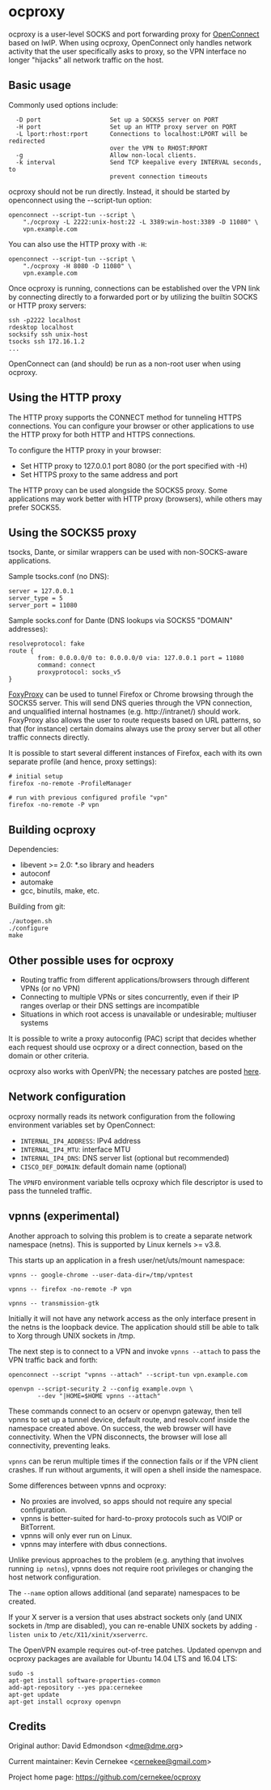 ocproxy
=======

ocproxy is a user-level SOCKS and port forwarding proxy for
[OpenConnect](http://www.infradead.org/openconnect/)
based on lwIP.  When using ocproxy, OpenConnect only handles network
activity that the user specifically asks to proxy, so the VPN interface
no longer "hijacks" all network traffic on the host.

Basic usage
-----------

Commonly used options include:

      -D port                   Set up a SOCKS5 server on PORT
      -H port                   Set up an HTTP proxy server on PORT
      -L lport:rhost:rport      Connections to localhost:LPORT will be redirected
                                over the VPN to RHOST:RPORT
      -g                        Allow non-local clients.
      -k interval               Send TCP keepalive every INTERVAL seconds, to
                                prevent connection timeouts

ocproxy should not be run directly.  Instead, it should be started by
openconnect using the --script-tun option:

    openconnect --script-tun --script \
        "./ocproxy -L 2222:unix-host:22 -L 3389:win-host:3389 -D 11080" \
        vpn.example.com

You can also use the HTTP proxy with `-H`:

    openconnect --script-tun --script \
        "./ocproxy -H 8080 -D 11080" \
        vpn.example.com

Once ocproxy is running, connections can be established over the VPN link
by connecting directly to a forwarded port or by utilizing the builtin
SOCKS or HTTP proxy servers:

    ssh -p2222 localhost
    rdesktop localhost
    socksify ssh unix-host
    tsocks ssh 172.16.1.2
    ...

OpenConnect can (and should) be run as a non-root user when using ocproxy.


Using the HTTP proxy
---------------------

The HTTP proxy supports the CONNECT method for tunneling HTTPS connections.
You can configure your browser or other applications to use the HTTP proxy
for both HTTP and HTTPS connections.

To configure the HTTP proxy in your browser:
- Set HTTP proxy to 127.0.0.1 port 8080 (or the port specified with -H)
- Set HTTPS proxy to the same address and port

The HTTP proxy can be used alongside the SOCKS5 proxy. Some applications
may work better with HTTP proxy (browsers), while others may prefer SOCKS5.


Using the SOCKS5 proxy
----------------------

tsocks, Dante, or similar wrappers can be used with non-SOCKS-aware
applications.

Sample tsocks.conf (no DNS):

    server = 127.0.0.1
    server_type = 5
    server_port = 11080

Sample socks.conf for Dante (DNS lookups via SOCKS5 "DOMAIN" addresses):

    resolveprotocol: fake
    route {
            from: 0.0.0.0/0 to: 0.0.0.0/0 via: 127.0.0.1 port = 11080
            command: connect
            proxyprotocol: socks_v5
    }

[FoxyProxy](http://getfoxyproxy.org/) can be used to tunnel Firefox or Chrome
browsing through the SOCKS5 server.  This will send DNS queries through the
VPN connection, and unqualified internal hostnames (e.g. http://intranet/)
should work.  FoxyProxy also allows the user to route requests based on URL
patterns, so that (for instance) certain domains always use the proxy server
but all other traffic connects directly.

It is possible to start several different instances of Firefox, each with
its own separate profile (and hence, proxy settings):

    # initial setup
    firefox -no-remote -ProfileManager

    # run with previous configured profile "vpn"
    firefox -no-remote -P vpn


Building ocproxy
----------------

Dependencies:

 * libevent &gt;= 2.0: *.so library and headers
 * autoconf
 * automake
 * gcc, binutils, make, etc.

Building from git:

    ./autogen.sh
    ./configure
    make


Other possible uses for ocproxy
-------------------------------

 * Routing traffic from different applications/browsers through different VPNs
(or no VPN)
 * Connecting to multiple VPNs or sites concurrently, even if their IP ranges
overlap or their DNS settings are incompatible
 * Situations in which root access is unavailable or undesirable; multiuser
systems

It is possible to write a proxy autoconfig (PAC) script that decides whether
each request should use ocproxy or a direct connection, based on the domain
or other criteria.

ocproxy also works with OpenVPN; the necessary patches are posted
[here](http://thread.gmane.org/gmane.network.openvpn.devel/8478).


Network configuration
---------------------

ocproxy normally reads its network configuration from the following
environment variables set by OpenConnect:

 * `INTERNAL_IP4_ADDRESS`: IPv4 address
 * `INTERNAL_IP4_MTU`: interface MTU
 * `INTERNAL_IP4_DNS`: DNS server list (optional but recommended)
 * `CISCO_DEF_DOMAIN`: default domain name (optional)

The `VPNFD` environment variable tells ocproxy which file descriptor is used
to pass the tunneled traffic.


vpnns (experimental)
--------------------

Another approach to solving this problem is to create a separate network
namespace (netns).  This is supported by Linux kernels &gt;= v3.8.

This starts up an application in a fresh user/net/uts/mount namespace:

    vpnns -- google-chrome --user-data-dir=/tmp/vpntest
    
    vpnns -- firefox -no-remote -P vpn

    vpnns -- transmission-gtk

Initially it will not have any network access as the only interface
present in the netns is the loopback device.  The application should still
be able to talk to Xorg through UNIX sockets in /tmp.

The next step is to connect to a VPN and invoke `vpnns --attach` to pass
the VPN traffic back and forth:

    openconnect --script "vpnns --attach" --script-tun vpn.example.com

    openvpn --script-security 2 --config example.ovpn \
            --dev "|HOME=$HOME vpnns --attach"

These commands connect to an ocserv or openvpn gateway, then tell vpnns
to set up a tunnel device, default route, and resolv.conf inside the
namespace created above.  On success, the web browser will have connectivity.
When the VPN disconnects, the browser will lose all connectivity, preventing
leaks.

`vpnns` can be rerun multiple times if the connection fails or if the VPN
client crashes.  If run without arguments, it will open a shell inside the
namespace.

Some differences between vpnns and ocproxy:

 * No proxies are involved, so apps should not require any special
configuration.
 * vpnns is better-suited for hard-to-proxy protocols such as VOIP or
BitTorrent.
 * vpnns will only ever run on Linux.
 * vpnns may interfere with dbus connections.

Unlike previous approaches to the problem (e.g. anything that involves
running `ip netns`), vpnns does not require root privileges or changing
the host network configuration.

The `--name` option allows additional (and separate) namespaces to be
created.

If your X server is a version that uses abstract sockets only (and UNIX
sockets in /tmp are disabled), you can re-enable UNIX sockets by adding
`-listen unix` to `/etc/X11/xinit/xserverrc`.

The OpenVPN example requires out-of-tree patches.  Updated openvpn and
ocproxy packages are available for Ubuntu 14.04 LTS and 16.04 LTS:

    sudo -s
    apt-get install software-properties-common
    add-apt-repository --yes ppa:cernekee
    apt-get update
    apt-get install ocproxy openvpn


Credits
-------

Original author: David Edmondson &lt;dme@dme.org&gt;

Current maintainer: Kevin Cernekee &lt;cernekee@gmail.com&gt;

Project home page: https://github.com/cernekee/ocproxy
